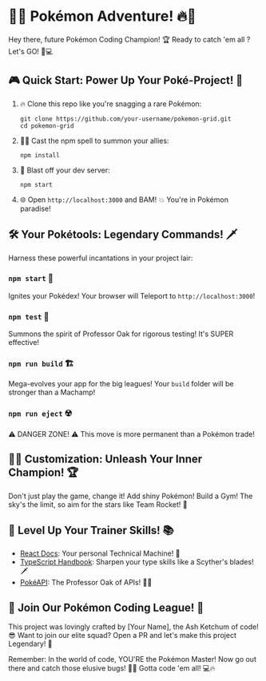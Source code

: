 # 🌟🔥 Pokémon Adventure! 🔥🌟

Hey there, future Pokémon Coding Champion! 🏆 Ready to catch 'em all ? Let's GO! 🚀💻

## 🎮 Quick Start: Power Up Your Poké-Project! 💪

1. 🔥 Clone this repo like you're snagging a rare Pokémon:
   ```
   git clone https://github.com/your-username/pokemon-grid.git
   cd pokemon-grid
   ```

2. 🧙‍♂️ Cast the npm spell to summon your allies:
   ```
   npm install
   ```

3. 🚀 Blast off your dev server:
   ```
   npm start
   ```

4. 🌐 Open `http://localhost:3000` and BAM! 💥 You're in Pokémon paradise!

## 🛠️ Your Pokétools: Legendary Commands! 🗡️

Harness these powerful incantations in your project lair:

### `npm start` 🏁
Ignites your Pokédex! Your browser will Teleport to `http://localhost:3000`!

### `npm test` 🧪
Summons the spirit of Professor Oak for rigorous testing! It's SUPER effective!

### `npm run build` 🏗️
Mega-evolves your app for the big leagues! Your `build` folder will be stronger than a Machamp!

### `npm run eject` ☢️
⚠️ DANGER ZONE! ⚠️ This move is more permanent than a Pokémon trade!

## 🌈✨ Customization: Unleash Your Inner Champion! 🏆

Don't just play the game, change it! Add shiny Pokémon! Build a Gym! The sky's the limit, so aim for the stars like Team Rocket! 🚀

## 🧠 Level Up Your Trainer Skills! 📚

- [React Docs](https://reactjs.org/): Your personal Technical Machine! 💽
- [TypeScript Handbook](https://www.typescriptlang.org/docs/): Sharpen your type skills like a Scyther's blades! 🗡️
- [PokéAPI](https://pokeapi.co/): The Professor Oak of APIs! 🧑‍🔬

## 🌟 Join Our Pokémon Coding League! 🤝

This project was lovingly crafted by [Your Name], the Ash Ketchum of code! 😎 Want to join our elite squad? Open a PR and let's make this project Legendary! 🌟

Remember: In the world of code, YOU'RE the Pokémon Master! Now go out there and catch those elusive bugs! 🐛✨ Gotta code 'em all! 💻🔥
